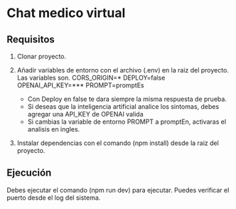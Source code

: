 # Chat medico virtual

## Requisitos

1. Clonar proyecto.
2. Añadir variables de entorno con el archivo (.env) en la raiz del proyecto.
   Las variables son.
   CORS_ORIGIN=*
   DEPLOY=false
   OPENAI_API_KEY=***
   PROMPT=promptEs

   * Con Deploy en false te dara siempre la misma respuesta de prueba.
   * Si deseas que la inteligencia artificial analice los sintomas, debes agregar una
   API_KEY de OPENAI valida
   * Si cambias la variable de entorno PROMPT a promptEn, activaras el analisis en ingles.
3. Instalar dependencias con el comando (npm install) desde la raiz del proyecto.

## Ejecución

Debes ejecutar el comando (npm run dev) para ejecutar. Puedes verificar el puerto desde el log del sistema.
